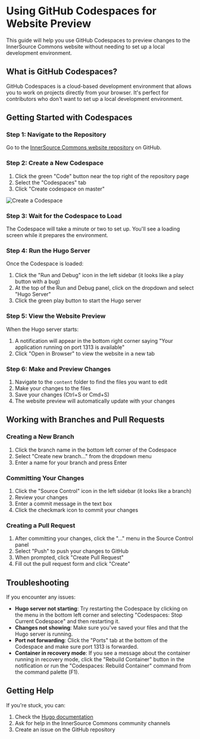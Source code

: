 # Using GitHub Codespaces for Website Preview

This guide will help you use GitHub Codespaces to preview changes to the InnerSource Commons website without needing to set up a local development environment.

## What is GitHub Codespaces?

GitHub Codespaces is a cloud-based development environment that allows you to work on projects directly from your browser. It's perfect for contributors who don't want to set up a local development environment.

## Getting Started with Codespaces

### Step 1: Navigate to the Repository

Go to the [InnerSource Commons website repository](https://github.com/InnerSourceCommons/innersourcecommons.org) on GitHub.

### Step 2: Create a New Codespace

1. Click the green "Code" button near the top right of the repository page
2. Select the "Codespaces" tab
3. Click "Create codespace on master"

![Create a Codespace](https://github.com/user-attachments/assets/e6bf365c-a119-4609-bbae-20efcb8cba18)

### Step 3: Wait for the Codespace to Load

The Codespace will take a minute or two to set up. You'll see a loading screen while it prepares the environment.

### Step 4: Run the Hugo Server

Once the Codespace is loaded:

1. Click the "Run and Debug" icon in the left sidebar (it looks like a play button with a bug)
2. At the top of the Run and Debug panel, click on the dropdown and select "Hugo Server"
3. Click the green play button to start the Hugo server

### Step 5: View the Website Preview

When the Hugo server starts:

1. A notification will appear in the bottom right corner saying "Your application running on port 1313 is available"
2. Click "Open in Browser" to view the website in a new tab

### Step 6: Make and Preview Changes

1. Navigate to the `content` folder to find the files you want to edit
2. Make your changes to the files
3. Save your changes (Ctrl+S or Cmd+S)
4. The website preview will automatically update with your changes

## Working with Branches and Pull Requests

### Creating a New Branch

1. Click the branch name in the bottom left corner of the Codespace
2. Select "Create new branch..." from the dropdown menu
3. Enter a name for your branch and press Enter

### Committing Your Changes

1. Click the "Source Control" icon in the left sidebar (it looks like a branch)
2. Review your changes
3. Enter a commit message in the text box
4. Click the checkmark icon to commit your changes

### Creating a Pull Request

1. After committing your changes, click the "..." menu in the Source Control panel
2. Select "Push" to push your changes to GitHub
3. When prompted, click "Create Pull Request"
4. Fill out the pull request form and click "Create"

## Troubleshooting

If you encounter any issues:

- **Hugo server not starting**: Try restarting the Codespace by clicking on the menu in the bottom left corner and selecting "Codespaces: Stop Current Codespace" and then restarting it.
- **Changes not showing**: Make sure you've saved your files and that the Hugo server is running.
- **Port not forwarding**: Click the "Ports" tab at the bottom of the Codespace and make sure port 1313 is forwarded.
- **Container in recovery mode**: If you see a message about the container running in recovery mode, click the "Rebuild Container" button in the notification or run the "Codespaces: Rebuild Container" command from the command palette (F1).

## Getting Help

If you're stuck, you can:

1. Check the [Hugo documentation](https://gohugo.io/documentation/)
2. Ask for help in the InnerSource Commons community channels
3. Create an issue on the GitHub repository